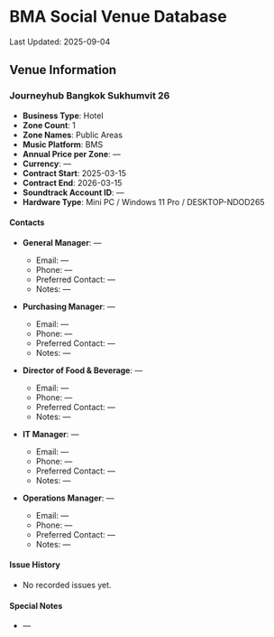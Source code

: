 # BMA Social Venue Database

Last Updated: 2025-09-04

## Venue Information

### Journeyhub Bangkok Sukhumvit 26
- **Business Type**: Hotel
- **Zone Count**: 1
- **Zone Names**: Public Areas
- **Music Platform**: BMS
- **Annual Price per Zone**: —
- **Currency**: —
- **Contract Start**: 2025-03-15
- **Contract End**: 2026-03-15
- **Soundtrack Account ID**: —
- **Hardware Type**: Mini PC / Windows 11 Pro / DESKTOP-NDOD265

#### Contacts
- **General Manager**: —
  - Email: —
  - Phone: —
  - Preferred Contact: —
  - Notes: —

- **Purchasing Manager**: —
  - Email: —
  - Phone: —
  - Preferred Contact: —
  - Notes: —

- **Director of Food & Beverage**: —
  - Email: —
  - Phone: —
  - Preferred Contact: —
  - Notes: —

- **IT Manager**: —
  - Email: —
  - Phone: —
  - Preferred Contact: —
  - Notes: —

- **Operations Manager**: —
  - Email: —
  - Phone: —
  - Preferred Contact: —
  - Notes: —

#### Issue History
- No recorded issues yet.

#### Special Notes
- —
